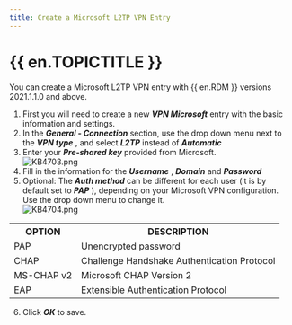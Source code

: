 ```yaml
---
title: Create a Microsoft L2TP VPN Entry
---
```

# {{ en.TOPICTITLE }}
You can create a Microsoft L2TP VPN entry with {{ en.RDM }} versions 2021.1.1.0 and above.
1. First you will need to create a new ***VPN Microsoft*** entry with the basic information and settings.
1. In the ***General - Connection*** section, use the drop down menu next to the ***VPN type*** , and select ***L2TP*** instead of ***Automatic***
1. Enter your ***Pre-shared key*** provided from Microsoft.  
![KB4703.png](/img/en/kb/KB4703.png)
1. Fill in the information for the ***Username*** , ***Domain*** and ***Password***
1. Optional: The ***Auth method*** can be different for each user (it is by default set to ***PAP*** ), depending on your Microsoft VPN configuration. Use the drop down menu to change it.  
![KB4704.png](/img/en/kb/KB4704.png)
<table>
	<tr>
		<th>
OPTION
		</th>
		<th>
DESCRIPTION
		</th>
	</tr>
	<tr>
		<td>
PAP
		</td>
		<td>
Unencrypted password
		</td>
	</tr>
	<tr>
		<td>
CHAP
		</td>
		<td>
Challenge Handshake Authentication Protocol
		</td>
	</tr>
	<tr>
		<td>
MS-CHAP v2
		</td>
		<td>
Microsoft CHAP Version 2
		</td>
	</tr>
	<tr>
		<td>
EAP
		</td>
		<td>
Extensible Authentication Protocol
		</td>
	</tr>
</table>

6. Click ***OK*** to save.
